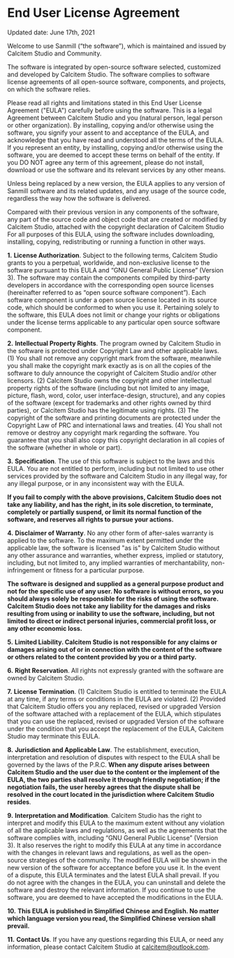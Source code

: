 # End User License Agreement

Updated date: June 17th, 2021

Welcome to use Sanmill (“the software”), which is maintained and issued by Calcitem Studio and Community.

The software is integrated by open-source software selected, customized and developed by Calcitem Studio. The software complies to software license agreements of all open-source software, components, and projects, on which the software relies.

Please read all rights and limitations stated in this End User License Agreement ("EULA") carefully before using the software. This is a legal Agreement between Calcitem Studio and you (natural person, legal person or other organization). By installing, copying and/or otherwise using the software, you signify your assent to and acceptance of the EULA, and acknowledge that you have read and understood all the terms of the EULA. If you represent an entity, by installing, copying and/or otherwise using the software, you are deemed to accept these terms on behalf of the entity. If you DO NOT agree any term of this agreement, please do not install, download or use the software and its relevant services by any other means.

Unless being replaced by a new version, the EULA applies to any version of Sanmill software and its related updates, and any usage of the source code, regardless the way how the software is delivered.

Compared with their previous version in any components of the software, any part of the source code and object code that are created or modified by Calcitem Studio, attached with the copyright declaration of Calcitem Studio For all purposes of this EULA, using the software includes downloading, installing, copying, redistributing or running a function in other ways.

**1.** **License Authorization**. Subject to the following terms, Calcitem Studio grants to you a perpetual, worldwide, and non-exclusive license to the software pursuant to this EULA and “GNU General Public License” (Version 3). The software may contain the components compiled by third-party developers in accordance with the corresponding open source licenses (hereinafter referred to as “open source software component”). Each software component is under a open source license located in its source code, which should be conformed to when you use it. Pertaining solely to the software, this EULA does not limit or change your rights or obligations under the license terms applicable to any particular open source software component.

**2.** **Intellectual Property Rights**. The program owned by Calcitem Studio in the software is protected under Copyright Law and other applicable laws.  (1) You shall not remove any copyright mark from the software, meanwhile you shall make the copyright mark exactly as is on all the copies of the software to duly announce the copyright of Calcitem Studio and/or other licensors. (2) Calcitem Studio owns the copyright and other intellectual property rights of the software (including but not limited to any image, picture, flash, word, color, user interface-design, structure), and any copies of the software (except for trademarks and other rights owned by third parties), or Calcitem Studio has the legitimate using rights. (3) The copyright of the software and printing documents are protected under the Copyright Law of PRC and international laws and treaties. (4) You shall not remove or destroy any copyright mark regarding the software. You guarantee that you shall also copy this copyright declaration in all copies of the software (whether in whole or part).

**3.** **Specification**. The use of this software is subject to the laws and this EULA. You are not entitled to perform, including but not limited to use other services provided by the software and Calcitem Studio in any illegal way, for any illegal purpose, or in any inconsistent way with the EULA.

**If you fail to comply with the above provisions, Calcitem Studio does not take any liability, and has the right, in its sole discretion, to terminate, completely or partially suspend, or limit its normal function of the software, and reserves all rights to pursue your actions.**

**4.** **Disclaimer of Warranty**. No any other form of after-sales warranty is applied to the software. To the maximum extent permitted under the applicable law, the software is licensed "as is" by Calcitem Studio without any other assurance and warranties, whether express, implied or statutory, including, but not limited to, any implied warranties of merchantability, non-infringement or fitness for a particular purpose.

**The software is designed and supplied as a general purpose product and not for the specific use of any user. No software is without errors, so you should always solely be responsible for the risks of using the software. Calcitem Studio does not take any liability for the damages and risks resulting from using or inability to use the software, including, but not limited to direct or indirect personal injuries, commercial profit loss, or any other economic loss.**

**5.** **Limited Liability. Calcitem Studio is not responsible for any claims or damages arising out of or in connection with the content of the software or others related to the content provided by you or a third party.**

**6.** **Right Reservation**. All rights not expressly granted with the software are owned by Calcitem Studio.

**7.** **License Termination**. (1) Calcitem Studio is entitled to terminate the EULA at any time, if any terms or conditions in the EULA are violated. (2) Provided that Calcitem Studio offers you any replaced, revised or upgraded Version of the software attached with a replacement of the EULA, which stipulates that you can use the replaced, revised or upgraded Version of the software under the condition that you accept the replacement of the EULA, Calcitem Studio may terminate this EULA.

**8.** **Jurisdiction and Applicable Law**. The establishment, execution, interpretation and resolution of disputes with respect to the EULA shall be governed by the laws of the P.R.C. **When any dispute arises between Calcitem Studio and the user due to the content or the implement of the EULA, the two parties shall resolve it through friendly negotiation; if the negotiation fails, the user hereby agrees that the dispute shall be resolved in the court located in the jurisdiction where Calcitem Studio resides**.

**9.** **Interpretation and Modification**. Calcitem Studio has the right to interpret and modify this EULA to the maximum extent without any violation of all the applicable laws and regulations, as well as the agreements that the software complies with, including “GNU General Public License” (Version 3). It also reserves the right to modify this EULA at any time in accordance with the changes in relevant laws and regulations, as well as the open-source strategies of the community. The modified EULA will be shown in the new version of the software for acceptance before you use it. In the event of a dispute, this EULA terminates and the latest EULA shall prevail. If you do not agree with the changes in the EULA, you can uninstall and delete the software and destroy the relevant information. If you continue to use the software, you are deemed to have accepted the modifications in the EULA.

**10.** **This EULA is published in Simplified Chinese and English. No matter which language version you read, the Simplified Chinese version shall prevail.**

**11.** **Contact Us**. If you have any questions regarding this EULA, or need any information, please contact Calcitem Studio at calcitem@outlook.com.